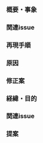 <!-- バグ改修のテンプレート -->
### 概要・事象 <!-- 対象URL、頻度など具体的に -->

### 関連issue <!-- あれば -->

### 再現手順 <!-- 明確に -->

### 原因 <!-- あれば -->

### 修正案 <!-- あれば -->

<!-- 機能追加希望のテンプレート -->
### 経緯・目的 <!-- 具体的に -->

### 関連issue <!-- あれば -->

### 提案 <!-- 対象URLなど、対応方法の仮定、明確に -->
